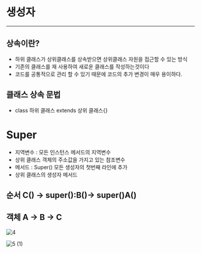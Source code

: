 # 생성자

* * *

## 상속이란?
* 하위 클래스가 상위클래스를 상속받으면 상위클래스 자원을 접근할 수 있는 방식
* 기존의 클래스를 재 사용하여 새로운 클래스를 작성하는것이다
* 코드를 공통적으로 관리 할 수 있기 때문에 코드의 추가 변경이 매우 용이하다.

## 클래스 상속 문법 
* class 하위 클래스 extends  상위 클래스{}

# Super
* 지역변수 : 모든 인스턴스 메서드의 지역변수
* 상위 클래스 객체의 주소값을 가지고 있는 참조변수
* 메서드 : Super() 모든 생성자의 첫번째 라인에 추가
* 상위 클래스의 생성자 메서드 

## 순서 C() -> super():B()-> super()A()
## 객체 A -> B -> C

![4](https://github.com/kimhyungseok6398/Java_Study/assets/128747925/df118c2b-6101-4f33-ad6c-47c6e116d722)

![5 (1)](https://github.com/kimhyungseok6398/Java_Study/assets/128747925/5c87ec9f-e919-42fb-8ece-0dfd8695c0d8)

